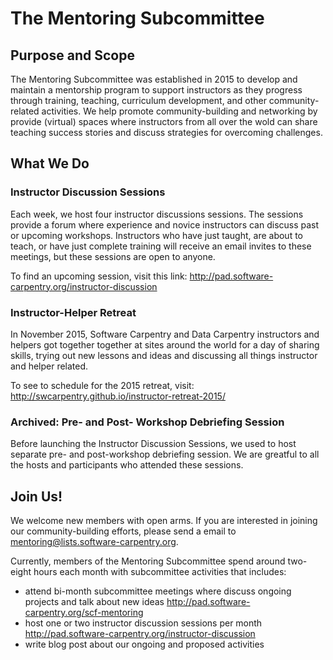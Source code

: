 # The Mentoring Subcommittee

## Purpose and Scope
The Mentoring Subcommittee was established in 2015 to develop and maintain a mentorship program to support instructors as they progress through training, teaching, curriculum development, and other community-related activities. We help promote community-building and networking by provide (virtual) spaces where instructors from all over the wold can share teaching success stories and discuss strategies for overcoming challenges. 

## What We Do 

### Instructor Discussion Sessions
Each week, we host four instructor discussions sessions. The sessions provide a forum where experience and novice instructors can discuss past or upcoming workshops. Instructors who have just taught, are about to teach, or have just complete training will  receive an email invites to these meetings, but these sessions are open to anyone. 

To find an upcoming session, visit this link: http://pad.software-carpentry.org/instructor-discussion

### Instructor-Helper Retreat
In November 2015, Software Carpentry and Data Carpentry instructors and helpers got together together at sites around the world for a day of sharing skills, trying out new lessons and ideas and discussing all things instructor and helper related. 

To see to schedule for the 2015 retreat, visit: http://swcarpentry.github.io/instructor-retreat-2015/

### Archived: Pre- and Post- Workshop Debriefing Session
Before launching the Instructor Discussion Sessions, we used to host separate pre- and post-workshop debriefing session. We are greatful to all the hosts and participants who attended these sessions. 

## Join Us! 
We welcome new members with open arms. If you are interested in joining our community-building efforts, please send a email to mentoring@lists.software-carpentry.org. 

Currently, members of the Mentoring Subcommittee spend around two-eight hours each month with subcommittee activities that includes:
- attend bi-month subcommittee meetings where discuss ongoing projects and talk about new ideas http://pad.software-carpentry.org/scf-mentoring
- host one or two instructor discussion sessions per month http://pad.software-carpentry.org/instructor-discussion 
- write blog post about our ongoing and proposed activities
